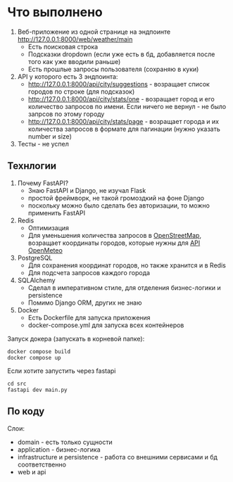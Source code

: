 # Что выполнено
1) Веб-приложение из одной странице на эндпоинте http://127.0.0.1:8000/web/weather/main
    - Есть поисковая строка
    - Подсказки dropdown (если уже есть в бд, добавляется после того как уже вводили раньше)
    - Есть прошлые запросы пользователя (сохраняю в куки)
2) API у которого есть 3 эндпоинта:
    - http://127.0.0.1:8000/api/city/suggestions - возращает список городов по строке (для подсказок)
    - http://127.0.0.1:8000/api/city/stats/one - возращает город и его количество запросов по имени. Если ничего не вернул - не было запрсов по этому городу
    - http://127.0.0.1:8000/api/city/stats/page - возращает города и их количества запросов в формате для пагинации (нужно указать number и size)
3) Тесты - не успел

## Технлогии
1) Почему FastAPI? 
    - Знаю FastAPI и Django, не изучал Flask
    - простой фреймворк, не такой громоздкий на фоне Django
    - поскольку можно было сделать без авторизации, то можно применить FastAPI
2) Redis
    - Оптимизация
    - Для уменьшения количества запросов в [OpenStreetMap](https://nominatim.openstreetmap.org/search), возращает координаты городов, которые нужны для [API OpenMeteo](https://api.open-meteo.com/v1/forecast)
3) PostgreSQL
    - Для сохранения координат городов, но также хранится и в Redis
    - Для подсчета запросов каждого города
4) SQLAlchemy
    - Сделал в императивном стиле, для отделения бизнес-логики и persistence
    - Помимо Django ORM, других не знаю
5) Docker
    - Есть Dockerfile для запуска приложения
    - docker-compose.yml для запуска всех контейнеров

Запуск докера (запускать в корневой папке):
```
docker compose build
docker compose up
```
Если хотите запустить через fastapi
```
cd src
fastapi dev main.py
```

## По коду
Слои:
- domain - есть только сущности
- application - бизнес-логика
- infrastructure и persistence - работа со внешними сервисами и бд соответственно
- web и api